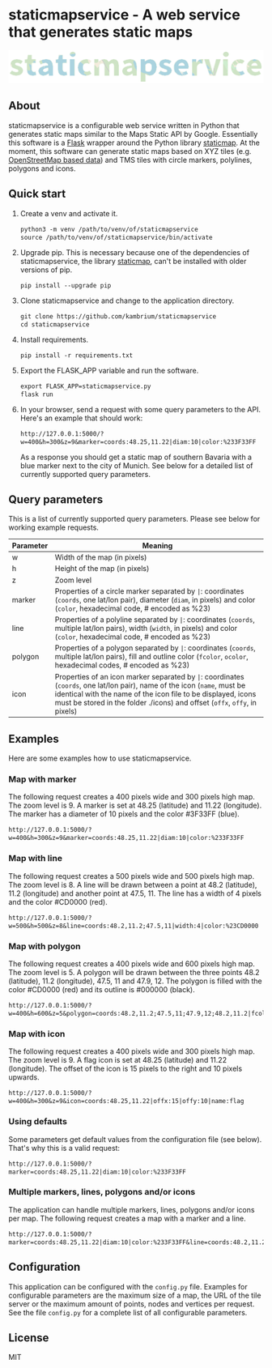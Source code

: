 staticmapservice - A web service that generates static maps
===========================================================

![staticmapservice logo](logo.png)

About
-----
staticmapservice is a configurable web service written in Python that generates static maps similar to the Maps Static API by Google. Essentially this software is a [Flask](http://flask.pocoo.org/) wrapper around the Python library [staticmap](https://github.com/komoot/staticmap). At the moment, this software can generate static maps based on XYZ tiles (e.g. [OpenStreetMap based data](https://wiki.openstreetmap.org/wiki/Tile_servers)) and TMS tiles with circle markers, polylines, polygons and icons.

Quick start
-----------
1. Create a venv and activate it.
    ```
    python3 -m venv /path/to/venv/of/staticmapservice
    source /path/to/venv/of/staticmapservice/bin/activate
    ```
2. Upgrade pip. This is necessary because one of the dependencies of staticmapservice, the library [staticmap](https://github.com/komoot/staticmap), can't be installed with older versions of pip.
    ```
    pip install --upgrade pip
    ```
3. Clone staticmapservice and change to the application directory.
    ```
    git clone https://github.com/kambrium/staticmapservice
    cd staticmapservice
    ```
4. Install requirements.
    ```
    pip install -r requirements.txt
    ```
5. Export the FLASK_APP variable and run the software.
    ```
    export FLASK_APP=staticmapservice.py
    flask run
    ```
6. In your browser, send a request with some query parameters to the API. Here's an example that should work:
    ```
    http://127.0.0.1:5000/?w=400&h=300&z=9&marker=coords:48.25,11.22|diam:10|color:%233F33FF
    ```
    As a response you should get a static map of southern Bavaria with a blue marker next to the city of Munich. See below for a detailed list of currently supported query parameters.

Query parameters
----------------
This is a list of currently supported query parameters. Please see below for working example requests.

| Parameter | Meaning |
| --- | --- |
| w | Width of the map (in pixels) |
| h | Height of the map (in pixels) |
| z | Zoom level |
| marker | Properties of a circle marker separated by `\|`: coordinates (`coords`, one lat/lon pair), diameter (`diam`, in pixels) and color (`color`, hexadecimal code, # encoded as %23) |
| line | Properties of a polyline separated by `\|`: coordinates (`coords`, multiple lat/lon pairs), width (`width`, in pixels) and color (`color`, hexadecimal code, # encoded as %23) |
| polygon | Properties of a polygon separated by `\|`: coordinates (`coords`, multiple lat/lon pairs), fill and outline color (`fcolor`, `ocolor`, hexadecimal codes, # encoded as %23) |
| icon | Properties of an icon marker separated by `\|`: coordinates (`coords`, one lat/lon pair), name of the icon (`name`, must be identical with the name of the icon file to be displayed, icons must be stored in the folder ./icons) and offset (`offx`, `offy`, in pixels) |

Examples
--------
Here are some examples how to use staticmapservice.

### Map with marker
The following request creates a 400 pixels wide and 300 pixels high map. The zoom level is 9. A marker is set at 48.25 (latitude) and 11.22 (longitude). The marker has a diameter of 10 pixels and the color #3F33FF (blue).
```
http://127.0.0.1:5000/?w=400&h=300&z=9&marker=coords:48.25,11.22|diam:10|color:%233F33FF
```

### Map with line
The following request creates a 500 pixels wide and 500 pixels high map. The zoom level is 8. A line will be drawn between a point at 48.2 (latitude), 11.2 (longitude) and another point at 47.5, 11. The line has a width of 4 pixels and the color #CD0000 (red).
```
http://127.0.0.1:5000/?w=500&h=500&z=8&line=coords:48.2,11.2;47.5,11|width:4|color:%23CD0000
```

### Map with polygon
The following request creates a 400 pixels wide and 600 pixels high map. The zoom level is 5. A polygon will be drawn between the three points 48.2 (latitude), 11.2 (longitude), 47.5, 11 and 47.9, 12. The polygon is filled with the color #CD0000 (red) and its outline is #000000 (black).
```
http://127.0.0.1:5000/?w=400&h=600&z=5&polygon=coords:48.2,11.2;47.5,11;47.9,12;48.2,11.2|fcolor:%23CD0000|ocolor:%23000000
```

### Map with icon
The following request creates a 400 pixels wide and 300 pixels high map. The zoom level is 9. A flag icon is set at 48.25 (latitude) and 11.22 (longitude). The offset of the icon is 15 pixels to the right and 10 pixels upwards.
```
http://127.0.0.1:5000/?w=400&h=300&z=9&icon=coords:48.25,11.22|offx:15|offy:10|name:flag
```

### Using defaults
Some parameters get default values from the configuration file (see below). That's why this is a valid request:
```
http://127.0.0.1:5000/?marker=coords:48.25,11.22|diam:10|color:%233F33FF
```

### Multiple markers, lines, polygons and/or icons
The application can handle multiple markers, lines, polygons and/or icons per map. The following request creates a map with a marker and a line.
```
http://127.0.0.1:5000/?marker=coords:48.25,11.22|diam:10|color:%233F33FF&line=coords:48.2,11.2;47.5,11|width:4|color:%23CD0000
```

Configuration
-------------
This application can be configured with the `config.py` file. Examples for configurable parameters are the maximum size of a map, the URL of the tile server or the maximum amount of points, nodes and vertices per request. See the file `config.py` for a complete list of all configurable parameters.

License
-------
MIT